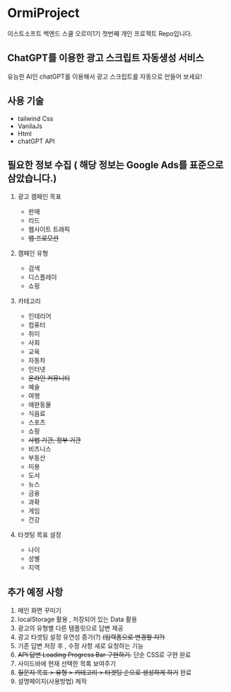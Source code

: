 # OrmiProject

이스트소프트 백엔드 스쿨 오르미1기 첫번째 개인 프로젝트 Repo입니다.

## ChatGPT를 이용한 광고 스크립트 자동생성 서비스

유능한 AI인 chatGPT를 이용해서 광고 스크립트를 자동으로 만들어 보세요!

## 사용 기술

-   tailwind Css
-   VanilaJs
-   Html
-   chatGPT API

## 필요한 정보 수집 ( 해당 정보는 Google Ads를 표준으로 삼았습니다.)

1. 광고 캠페인 목표

    - 판매
    - 리드
    - 웹사이트 트래픽
    - ~~앱 프로모션~~

2. 캠페인 유형

    - 검색
    - 디스플레이
    - 쇼핑

3. 카테고리

    - 인테리어
    - 컴퓨터
    - 취미
    - 사회
    - 교육
    - 자동차
    - 인터넷
    - ~~온라인 커뮤니티~~
    - 예술
    - 여행
    - 애완동물
    - 식음료
    - 스포츠
    - 쇼핑
    - ~~사법 기관, 정부 기관~~
    - 비즈니스
    - 부동산
    - 미용
    - 도서
    - 뉴스
    - 금융
    - 과확
    - 게임
    - 건강

4. 타겟팅 목표 설정

    - 나이
    - 성별
    - 지역

## 추가 예정 사항

1.  메인 화면 꾸미기
2.  localStorage 활용 , 저장되어 있는 Data 활용
3.  광고의 유형별 다른 템플릿으로 답변 제공
4.  광고 타겟팅 설정 유연성 증가(?) ~~(입력폼으로 변경할 지?)~~
5.  기존 답변 저장 후 , 수정 사항 새로 요청하는 기능
6.  ~~API 답변 Loading Progress Bar 구현하기.~~ 단순 CSS로 구현 완료
7.  사이드바에 현재 선택한 목록 보여주기
8.  ~~질문지 목표 > 유형 > 카테고리 > 타겟팅 순으로 생성하게 하기~~ 완료
9.  설명페이지(사용방법) 제작
